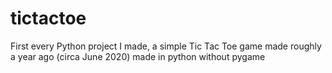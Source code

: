 # tictactoe
First every Python project I made, a simple Tic Tac Toe game made roughly a year ago (circa June 2020) made in python without pygame
